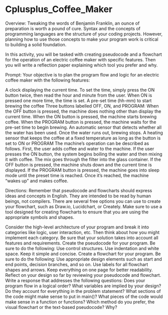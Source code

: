 # Cplusplus_Coffee_Maker
Overview:
Tweaking the words of Benjamin Franklin, an ounce of preparation is worth a pound of cure. Syntax and the concepts of programming languages are the structure of your coding projects. However, planning how to use those concepts to make your program work is critical to building a solid foundation.

In this activity, you will be tasked with creating pseudocode and a flowchart for the operation of an electric coffee maker with specific features. Then you will write a reflection paper explaining which tool you prefer and why.

Prompt:
Your objective is to plan the program flow and logic for an electric coffee maker with the following features:

A clock displaying the current time. To set the time, simply press the ON button twice, then read the hour and minute from the user. When ON is pressed one more time, the time is set.
A pre-set time (hh-mm) to start brewing the coffee
Three buttons labelled OFF, ON, and PROGRAM:
When the OFF button is pressed, the machine does nothing other than display the current time.
When the ON button is pressed, the machine starts brewing coffee.
When the PROGRAM button is pressed, the machine waits for the pre-set time to begin brewing.
An automatic sensor that detects whether all the water has been used. Once the water runs out, brewing stops.
A heating sensor that keeps the coffee at a fixed temperature as long as the button is set to ON or PROGRAM
The machine’s operation can be described as follows. First, the user adds coffee and water to the machine. If the user presses the ON button, the system begins boiling the water and then mixing it with coffee. The mix goes through the filter into the glass container. If the OFF button is pressed, the machine shuts down and the current time is displayed. If the PROGRAM button is pressed, the machine goes into sleep mode until the preset time is reached. Once it’s reached, the machine “wakes up” and makes coffee.

Directions:
Remember that pseudocode and flowcharts should express ideas and concepts in English. They are intended to be read by human beings, not compilers. There are several free options you can use to create your flowchart, such as Draw.io, Lucidchart, or Creately. Make sure to use a tool designed for creating flowcharts to ensure that you are using the appropriate symbols and shapes.

Consider the high-level architecture of your program and break it into categories like logic, user interaction, etc. Then think about how you might implement each category. Be sure that your solution takes into account all features and requirements.
Create the pseudocode for your program. Be sure to do the following:
Use control structures.
Use indentation and white space.
Keep it simple and concise.
Create a flowchart for your program. Be sure to do the following:
Use appropriate design elements such as start and end points, decision branches, and so on.
Use labels for all flowchart shapes and arrows.
Keep everything on one page for better readability.
Reflect on your design so far by reviewing your pseudocode and flowchart. Write a response that addresses the following questions:
Does your program flow in a logical order?
What variables are implied by your design? Do they account for everything in the problem statement?
What sections of the code might make sense to put in main()? What pieces of the code would make sense in a function or functions?
Which method do you prefer, the visual flowchart or the text-based pseudocode? Why?
